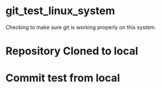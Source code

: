 # git_test_linux_system
Checking to make sure git is working properly on this system.

# Repository Cloned to local
# Commit test from local